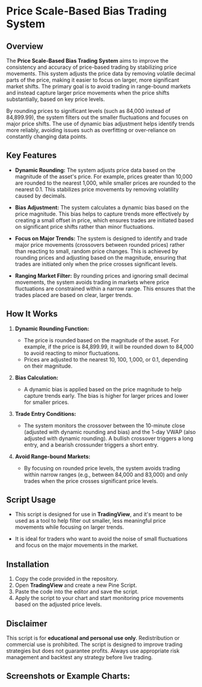 # **Price Scale-Based Bias Trading System**

## **Overview**

The **Price Scale-Based Bias Trading System** aims to improve the consistency and accuracy of price-based trading by stabilizing price movements. This system adjusts the price data by removing volatile decimal parts of the price, making it easier to focus on larger, more significant market shifts. The primary goal is to avoid trading in range-bound markets and instead capture larger price movements when the price shifts substantially, based on key price levels.

By rounding prices to significant levels (such as 84,000 instead of 84,899.99), the system filters out the smaller fluctuations and focuses on major price shifts. The use of dynamic bias adjustment helps identify trends more reliably, avoiding issues such as overfitting or over-reliance on constantly changing data points.

## **Key Features**

- **Dynamic Rounding:** The system adjusts price data based on the magnitude of the asset's price. For example, prices greater than 10,000 are rounded to the nearest 1,000, while smaller prices are rounded to the nearest 0.1. This stabilizes price movements by removing volatility caused by decimals.
  
- **Bias Adjustment:** The system calculates a dynamic bias based on the price magnitude. This bias helps to capture trends more effectively by creating a small offset in price, which ensures trades are initiated based on significant price shifts rather than minor fluctuations.

- **Focus on Major Trends:** The system is designed to identify and trade major price movements (crossovers between rounded prices) rather than reacting to small, random price changes. This is achieved by rounding prices and adjusting based on the magnitude, ensuring that trades are initiated only when the price crosses significant levels.

- **Ranging Market Filter:** By rounding prices and ignoring small decimal movements, the system avoids trading in markets where price fluctuations are constrained within a narrow range. This ensures that the trades placed are based on clear, larger trends.

## **How It Works**

1. **Dynamic Rounding Function:**
   - The price is rounded based on the magnitude of the asset. For example, if the price is 84,899.99, it will be rounded down to 84,000 to avoid reacting to minor fluctuations.
   - Prices are adjusted to the nearest 10, 100, 1,000, or 0.1, depending on their magnitude.

2. **Bias Calculation:**
   - A dynamic bias is applied based on the price magnitude to help capture trends early. The bias is higher for larger prices and lower for smaller prices.

3. **Trade Entry Conditions:**
   - The system monitors the crossover between the 10-minute close (adjusted with dynamic rounding and bias) and the 1-day VWAP (also adjusted with dynamic rounding). A bullish crossover triggers a long entry, and a bearish crossunder triggers a short entry.

4. **Avoid Range-bound Markets:**
   - By focusing on rounded price levels, the system avoids trading within narrow ranges (e.g., between 84,000 and 83,000) and only trades when the price crosses significant price levels.

## **Script Usage**

- This script is designed for use in **TradingView**, and it's meant to be used as a tool to help filter out smaller, less meaningful price movements while focusing on larger trends.
  
- It is ideal for traders who want to avoid the noise of small fluctuations and focus on the major movements in the market.

## **Installation**

1. Copy the code provided in the repository.
2. Open **TradingView** and create a new Pine Script.
3. Paste the code into the editor and save the script.
4. Apply the script to your chart and start monitoring price movements based on the adjusted price levels.

## **Disclaimer**

This script is for **educational and personal use only**. Redistribution or commercial use is prohibited. The script is designed to improve trading strategies but does not guarantee profits. Always use appropriate risk management and backtest any strategy before live trading.

## **Screenshots or Example Charts**:

